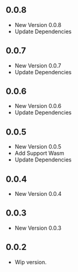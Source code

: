 ## 0.0.8

- New Version 0.0.8
- Update Dependencies
## 0.0.7

- New Version 0.0.7
- Update Dependencies
## 0.0.6

- New Version 0.0.6
- Update Dependencies
## 0.0.5

- New Version 0.0.5
- Add Support Wasm
- Update Dependencies
## 0.0.4

- New Version 0.0.4


## 0.0.3

- New Version 0.0.3


## 0.0.2

- Wip version.
